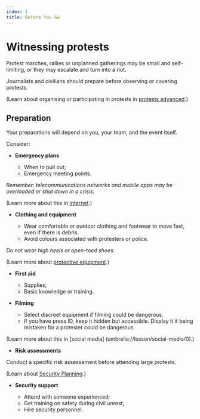 ```yaml
---
index: 1
title: Before You Go
---
```

# Witnessing protests

Protest marches, rallies or unplanned gatherings may be small and self-limiting, or they may escalate and turn into a riot.

Journalists and civilians should prepare before observing or covering protests.

(Learn about organising or participating in protests in [protests advanced](umbrella://lesson/protests/1).)

## Preparation

Your preparations will depend on you, your team, and the event itself. 

Consider: 

*   **Emergency plans**

	*	When to pull out;
    *	Emergency meeting points.

_Remember: telecommunications networks and mobile apps may be overloaded or shut down in a crisis._

(Learn more about this in [Internet](umbrella://lesson/the-internet/0).)

*   **Clothing and equipment**

	*	Wear comfortable or outdoor clothing and footwear to move fast, even if there is debris. 
    *	Avoid colours associated with protesters or police. 

*Do not wear high heels or open-toed shoes.*

(Learn more about [protective equipment](umbrella://lesson/protective-equipment).)

*   **First aid**

	*	Supplies;
    *	Basic knowledge or training.

*   **Filming** 

	*	Select discreet equipment if filming could be dangerous.
    *	If you have press ID, keep it hidden but accessible. Display it if being mistaken for a protester could be dangerous.

(Learn more about this in [social media] (umbrella://lesson/social-media/0).)

*	**Risk assessments**

Conduct a specific risk assessement before attending large protests. 

(Learn about [Security Planning](umbrella://lesson/security-planning).)

*   **Security support**

    *	Attend with someone experienced;
	*   Get training on safety during civil unrest;
    *	Hire security personnel.
